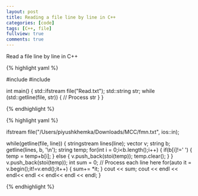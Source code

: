 ```yaml
---
layout: post
title: Reading a file line by line in C++
categories: [code]
tags: [C++, file]
fullview: true
comments: true
---
```


Read a file line by line in C++

{% highlight yaml %}

#include <fstream>
#include <string>


int main()
{
    std::ifstream file("Read.txt");
    std::string str;
    while (std::getline(file, str))
    {
        // Process str
    }
}

{% endhighlight %}

{% highlight yaml %}

ifstream file("/Users/piyushkhemka/Downloads/MCC/fmn.txt", ios::in);

   while(getline(file, line)) {
       stringstream lines(line);
       vector<int> v;
       string b;
       getline(lines, b, '\n');
       string temp;
       for(int i = 0;i<b.length();i++) {
           if(b[i]!=' ') {
               temp = temp+b[i];
           }
           else {
               v.push_back(stoi(temp));
               temp.clear();
           }
       }
       v.push_back(stoi(temp));
       int sum = 0; // Process each line here
       for(auto it = v.begin();it!=v.end();it++) {
           sum+= *it;
       }
       cout << sum;
       cout << endl << endl<< endl << endl<< endl << endl;
   }

{% endhighlight %}
